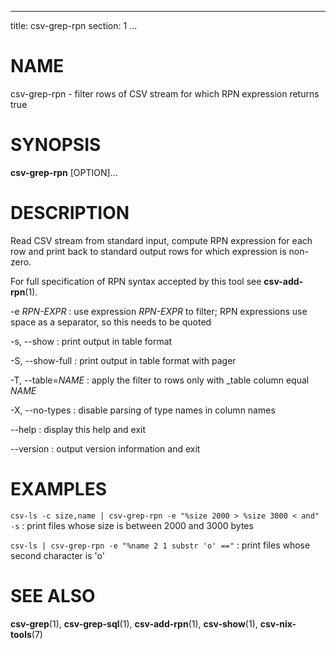 <!--
SPDX-License-Identifier: BSD-3-Clause
Copyright 2020-2023, Marcin Ślusarz <marcin.slusarz@gmail.com>
-->

---
title: csv-grep-rpn
section: 1
...

# NAME #

csv-grep-rpn - filter rows of CSV stream for which RPN expression returns true

# SYNOPSIS #

**csv-grep-rpn** [OPTION]...

# DESCRIPTION #

Read CSV stream from standard input, compute RPN expression for each row
and print back to standard output rows for which expression is non-zero.

For full specification of RPN syntax accepted by this tool see **csv-add-rpn**(1).

-e *RPN-EXPR*
:   use expression *RPN-EXPR* to filter; RPN expressions use space as
a separator, so this needs to be quoted

-s, \--show
:   print output in table format

-S, \--show-full
:   print output in table format with pager

-T, \--table=*NAME*
:   apply the filter to rows only with _table column equal *NAME*

-X, \--no-types
:   disable parsing of type names in column names

\--help
:   display this help and exit

\--version
:   output version information and exit

# EXAMPLES #

`csv-ls -c size,name | csv-grep-rpn -e "%size 2000 > %size 3000 < and" -s`
:   print files whose size is between 2000 and 3000 bytes

`csv-ls | csv-grep-rpn -e "%name 2 1 substr 'o' =="`
:   print files whose second character is 'o'

# SEE ALSO #

**csv-grep**(1), **csv-grep-sql**(1), **csv-add-rpn**(1), **csv-show**(1),
**csv-nix-tools**(7)
